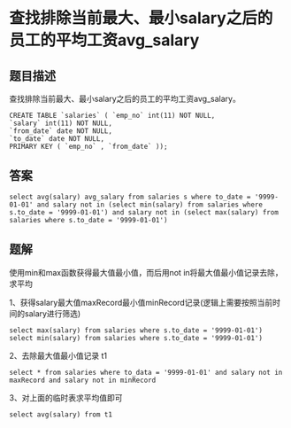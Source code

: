 <!--
 * @Author: your name
 * @Date: 2020-09-21 17:24:24
 * @LastEditTime: 2020-09-27 10:46:52
 * @LastEditors: your name
 * @Description: In User Settings Edit
 * @FilePath: \database-sql-combat\54.查找排除当前最大最小salary之后的员工的平均工资avg_salary.md
-->
# 查找排除当前最大、最小salary之后的员工的平均工资avg_salary

## 题目描述

查找排除当前最大、最小salary之后的员工的平均工资avg_salary。

``` mysql
CREATE TABLE `salaries` ( `emp_no` int(11) NOT NULL,
`salary` int(11) NOT NULL,
`from_date` date NOT NULL,
`to_date` date NOT NULL,
PRIMARY KEY ( `emp_no` , `from_date` ));
```

## 答案

``` mysql
select avg(salary) avg_salary from salaries s where to_date = '9999-01-01' and salary not in (select min(salary) from salaries where s.to_date = '9999-01-01') and salary not in (select max(salary) from salaries where s.to_date = '9999-01-01')
```

## 题解

使用min和max函数获得最大值最小值，而后用not in将最大值最小值记录去除，求平均

1、获得salary最大值maxRecord最小值minRecord记录(逻辑上需要按照当前时间的salary进行筛选)

``` mysql
select max(salary) from salaries where s.to_date = '9999-01-01')
select min(salary) from salaries where s.to_date = '9999-01-01')
```

2、去除最大值最小值记录 t1

``` mysql
select * from salaries where to_data = '9999-01-01' and salary not in maxRecord and salary not in minRecord
```

3、对上面的临时表求平均值即可

``` mysql
select avg(salary) from t1
```
